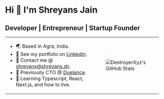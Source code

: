 # Hi 👋 I'm Shreyans Jain

## Developer | Entrepreneur | Startup Founder

<table border="0">
 <tr>
    <td>
      <ul>
      <li> 🌏  Based in Agra, India. </li>
      <li> 📃  See my portfolio on <a href="https://www.linkedin.com/in/sjain07">Linkedin</a>. </li>
      <li> 💬  Contact me @ <a href="mailto:shreyans@shreyans.sh">shreyans@shreyans.sh</a>. </li>
      <li> 💼  Previously CTO @ <a href="https://duelance.app">Duelance</a>. </li>
      <li> 🧠  Learning Typescript, React, Next.js, and how to live. </li>
    </ul>
    </td>
    <td>
      <img src="https://github-readme-stats.vercel.app/api?username=DestroyerXyz&show_icons=true&hide=&count_private=true&title_color=e6edf3&text_color=e6edf3&icon_color=e6edf3&bg_color=0d1117&hide_border=true&hide_title=true&include_all_commits=true&hide_rank=true&show=prs_merged" alt="DestroyerXyz's GitHub Stats" />
    </td>
 </tr>
</table>
